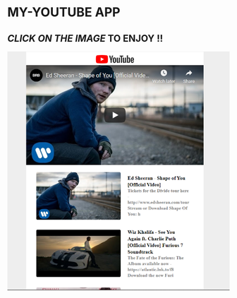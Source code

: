 # MY-YOUTUBE APP

## *CLICK ON THE IMAGE* TO ENJOY !!
[![image](ss.png)]( https://qwerty-123456-ui.github.io/my-youtube-app/)
